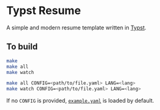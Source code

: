 
# Typst Resume

A simple and modern resume template written in [Typst][].

[Typst]: https://github.com/typst/typst

## To build

```sh
make
make all
make watch

make all CONFIG=<path/to/file.yaml> LANG=<lang>
make watch CONFIG=<path/to/file.yaml> LANG=<lang>
```

If no `CONFIG` is provided, [`example.yaml`](configs/example.yaml) is loaded by default.
